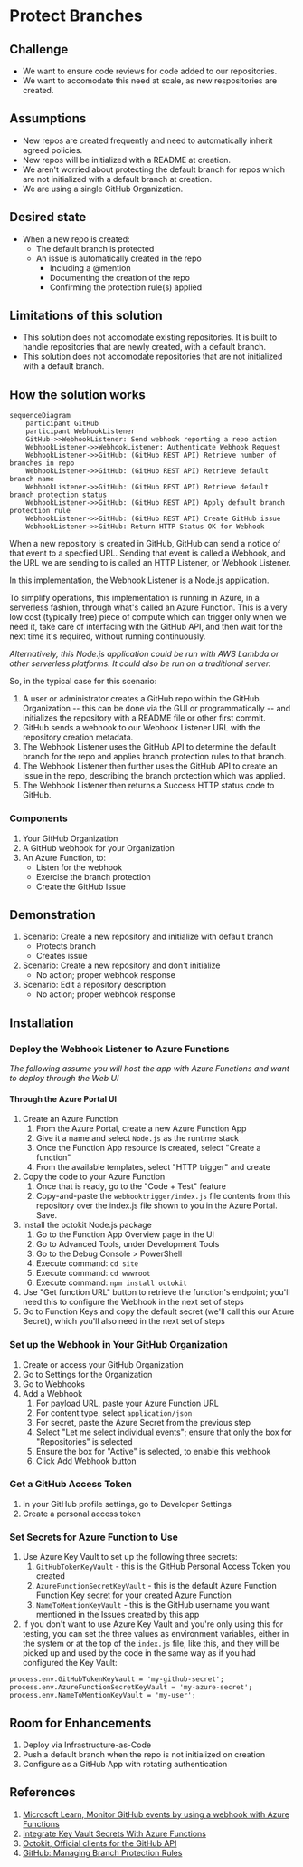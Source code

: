 # Protect Branches

## Challenge

* We want to ensure code reviews for code added to our repositories.
* We want to accomodate this need at scale, as new respositories are created. 

## Assumptions

* New repos are created frequently and need to automatically inherit agreed policies.
* New repos will be initialized with a README at creation.
* We aren't worried about protecting the default branch for repos which are not initialized with a default branch at creation.
* We are using a single GitHub Organization.

## Desired state

* When a new repo is created:
  * The default branch is protected
  * An issue is automatically created in the repo
    * Including a @mention
    * Documenting the creation of the repo
    * Confirming the protection rule(s) applied

## Limitations of this solution
* This solution does not accomodate existing repositories. It is built to handle repositories that are newly created, with a default branch.
* This solution does not accomodate repositories that are not initialized with a default branch.

## How the solution works

```mermaid
sequenceDiagram
    participant GitHub
    participant WebhookListener
    GitHub->>WebhookListener: Send webhook reporting a repo action
    WebhookListener->>WebhookListener: Authenticate Webhook Request
    WebhookListener->>GitHub: (GitHub REST API) Retrieve number of branches in repo
    WebhookListener->>GitHub: (GitHub REST API) Retrieve default branch name
    WebhookListener->>GitHub: (GitHub REST API) Retrieve default branch protection status
    WebhookListener->>GitHub: (GitHub REST API) Apply default branch protection rule
    WebhookListener->>GitHub: (GitHub REST API) Create GitHub issue
    WebhookListener->>GitHub: Return HTTP Status OK for Webhook
```

When a new repository is created in GitHub, GitHub can send a notice of that event to a specfied URL. Sending that event is called a Webhook, and the URL we are sending to is called an HTTP Listener, or Webhook Listener.

In this implementation, the Webhook Listener is a Node.js application.

 To simplify operations, this implementation is running in Azure, in a serverless fashion, through what's called an Azure Function. This is a very low cost (typically free) piece of compute which can trigger only when we need it, take care of interfacing with the GitHub API, and then wait for the next time it's required, without running continuously.

 _Alternatively, this Node.js application could be run with AWS Lambda or other serverless platforms. It could also be run on a traditional server._

So, in the typical case for this scenario:
  1. A user or administrator creates a GitHub repo within the GitHub Organization -- this can be done via the GUI or programmatically -- and initializes the repository with a README file or other first commit.
  1. GitHub sends a webhook to our Webhook Listener URL with the repository creation metadata.
  1. The Webhook Listener uses the GitHub API to determine the default branch for the repo and applies branch protection rules to that branch.
  1. The Webhook Listener then further uses the GitHub API to create an Issue in the repo, describing the branch protection which was applied.
  1. The Webhook Listener then returns a Success HTTP status code to GitHub.

### Components

1. Your GitHub Organization
2. A GitHub webhook for your Organization
3. An Azure Function, to:
    * Listen for the webhook
    * Exercise the branch protection
    * Create the GitHub Issue


## Demonstration

1. Scenario:  Create a new repository and initialize with default branch
    * Protects branch
    * Creates issue
1. Scenario:  Create a new repository and don't initialize 
    * No action; proper webhook response
1. Scenario:  Edit a repository description 
    * No action; proper webhook response

## Installation

### Deploy the Webhook Listener to Azure Functions

_The following assume you will host the app with Azure Functions and want to deploy through the Web UI_

#### Through the Azure Portal UI

1. Create an Azure Function
    1. From the Azure Portal, create a new Azure Function App
    1. Give it a name and select `Node.js` as the runtime stack
    1. Once the Function App resource is created, select "Create a function"
    1. From the available templates, select "HTTP trigger" and create
1. Copy the code to your Azure Function
    1. Once that is ready, go to the "Code + Test" feature
    1. Copy-and-paste the `webhooktrigger/index.js` file contents from this repository over the index.js file shown to you in the Azure Portal. Save.
1. Install the octokit Node.js package 
    1. Go to the Function App Overview page in the UI
    1. Go to Advanced Tools, under Development Tools
    1. Go to the Debug Console > PowerShell
    1. Execute command: `cd site`
    1. Execute command: `cd wwwroot`
    1. Execute command: `npm install octokit`
 1. Use "Get function URL" button to retrieve the function's endpoint; you'll need this to configure the Webhook in the next set of steps
 1. Go to Function Keys and copy the default secret (we'll call this our Azure Secret), which you'll also need in the next set of steps


### Set up the Webhook in Your GitHub Organization
1. Create or access your GitHub Organization
1. Go to Settings for the Organization
1. Go to Webhooks
1. Add a Webhook
    1. For payload URL, paste your Azure Function URL
    1. For content type, select `application/json`
    1. For secret, paste the Azure Secret from the previous step
    1. Select "Let me select individual events"; ensure that only the box for "Repositories" is selected
    1. Ensure the box for "Active" is selected, to enable this webhook
    1. Click Add Webhook button 

### Get a GitHub Access Token
1. In your GitHub profile settings, go to Developer Settings
1. Create a personal access token

### Set Secrets for Azure Function to Use
1. Use Azure Key Vault to set up the following three secrets:
    1. `GitHubTokenKeyVault` - this is the GitHub Personal Access Token you created
    1. `AzureFunctionSecretKeyVault` - this is the default Azure Function Function Key secret for your created Azure Function
    1. `NameToMentionKeyVault` - this is the GitHub username you want mentioned in the Issues created by this app
1. If you don't want to use Azure Key Vault and you're only using this for testing, you can set the three values as environment variables, either in the system or at the top of the `index.js` file, like this, and they will be picked up and used by the code in the same way as if you had configured the Key Vault:

```
process.env.GitHubTokenKeyVault = 'my-github-secret';
process.env.AzureFunctionSecretKeyVault = 'my-azure-secret';
process.env.NameToMentionKeyVault = 'my-user';
```



## Room for Enhancements
1. Deploy via Infrastructure-as-Code
1. Push a default branch when the repo is not initialized on creation
1. Configure as a GitHub App with rotating authentication
    

## References
 
1. [Microsoft Learn, Monitor GitHub events by using a webhook with Azure Functions](https://docs.microsoft.com/en-us/learn/modules/monitor-github-events-with-a-function-triggered-by-a-webhook/)
1. [Integrate Key Vault Secrets With Azure Functions](https://daniel-krzyczkowski.github.io/Integrate-Key-Vault-Secrets-With-Azure-Functions/)
1. [Octokit, Official clients for the GitHub API](https://github.com/octokit)
1. [GitHub: Managing Branch Protection Rules](https://docs.github.com/en/repositories/configuring-branches-and-merges-in-your-repository/defining-the-mergeability-of-pull-requests/managing-a-branch-protection-rule)
